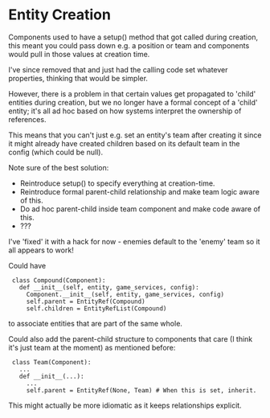 Entity Creation
===============

Components used to have a setup() method that got called during
creation, this meant you could pass down e.g. a position or team
and components would pull in those values at creation time.

I've since removed that and just had the calling code set whatever
properties, thinking that would be simpler.

However, there is a problem in that certain values get propagated
to 'child' entities during creation, but we no longer have a formal
concept of a 'child' entity; it's all ad hoc based on how systems
interpret the ownership of references.

This means that you can't just e.g. set an entity's team after
creating it since it might already have created children based
on its default team in the config (which could be null).

Note sure of the best solution:
  - Reintroduce setup() to specify everything at creation-time.
  - Reintroduce formal parent-child relationship and make team
    logic aware of this.
  - Do ad hoc parent-child inside team component and make code
    aware of this.
  - ???

I've 'fixed' it with a hack for now - enemies default to the
'enemy' team so it all appears to work!

Could have

     class Compound(Component):
       def __init__(self, entity, game_services, config):
         Component.__init__(self, entity, game_services, config)
         self.parent = EntityRef(Compound)
         self.children = EntityRefList(Compound)
         
to associate entities that are part of the same whole.


Could also add the parent-child structure to components that
care (I think it's just team at the moment) as mentioned before:

     class Team(Component):
       ...
       def __init__(...):
         ...
         self.parent = EntityRef(None, Team) # When this is set, inherit.

This might actually be more idiomatic as it keeps relationships explicit.
